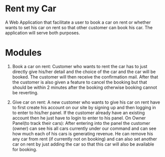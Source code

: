 # Rent my Car
A Web Application that facilitate a user to book a car on rent or whether wants to set his car on rent so that other customer can book his car. The application will serve both 
purposes.

# Modules 
1) Book a car on rent: Customer who wants to rent the car has to just directly give his/her detail and the choice of the car and the car will be booked. The customer will then 
receive the confirmation mail. After that the customer is also given a feature to cancel the booking but that should be within 2 minutes after the booking otherwise booking 
cannot be reverting.

2) Give car on rent: A new customer who wants to give his car on rent have to first create his account on our site by signing up and then logging in to enter to his/her panel. If the customer already have an existing account then he just have to login to enter to his panel. 
On Owner Panel(to track their cars): After entering into the panel the customer (owner) can see his all cars currently under our command and can see how much each of his cars is generating revenue. He can remove his any car from rent (if currently not on booking) and can also set another car on rent by just adding the car so that this car will also be available for booking.
